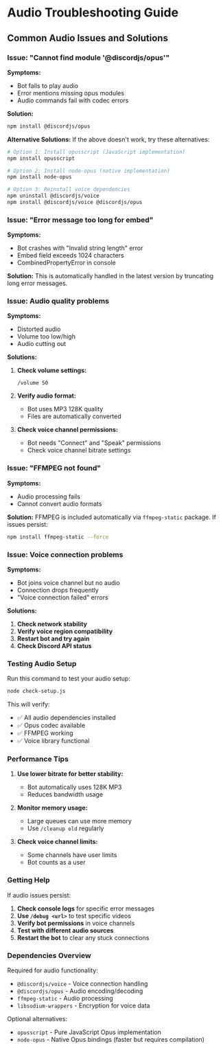 # Audio Troubleshooting Guide

## Common Audio Issues and Solutions

### Issue: "Cannot find module '@discordjs/opus'"

**Symptoms:**
- Bot fails to play audio
- Error mentions missing opus modules
- Audio commands fail with codec errors

**Solution:**
```bash
npm install @discordjs/opus
```

**Alternative Solutions:**
If the above doesn't work, try these alternatives:

```bash
# Option 1: Install opusscript (JavaScript implementation)
npm install opusscript

# Option 2: Install node-opus (native implementation)
npm install node-opus

# Option 3: Reinstall voice dependencies
npm uninstall @discordjs/voice
npm install @discordjs/voice @discordjs/opus
```

### Issue: "Error message too long for embed"

**Symptoms:**
- Bot crashes with "Invalid string length" error
- Embed field exceeds 1024 characters
- CombinedPropertyError in console

**Solution:**
This is automatically handled in the latest version by truncating long error messages.

### Issue: Audio quality problems

**Symptoms:**
- Distorted audio
- Volume too low/high
- Audio cutting out

**Solutions:**
1. **Check volume settings:**
   ```
   /volume 50
   ```

2. **Verify audio format:**
   - Bot uses MP3 128K quality
   - Files are automatically converted

3. **Check voice channel permissions:**
   - Bot needs "Connect" and "Speak" permissions
   - Check voice channel bitrate settings

### Issue: "FFMPEG not found"

**Symptoms:**
- Audio processing fails
- Cannot convert audio formats

**Solution:**
FFMPEG is included automatically via `ffmpeg-static` package. If issues persist:

```bash
npm install ffmpeg-static --force
```

### Issue: Voice connection problems

**Symptoms:**
- Bot joins voice channel but no audio
- Connection drops frequently
- "Voice connection failed" errors

**Solutions:**
1. **Check network stability**
2. **Verify voice region compatibility**
3. **Restart bot and try again**
4. **Check Discord API status**

### Testing Audio Setup

Run this command to test your audio setup:
```bash
node check-setup.js
```

This will verify:
- ✅ All audio dependencies installed
- ✅ Opus codec available
- ✅ FFMPEG working
- ✅ Voice library functional

### Performance Tips

1. **Use lower bitrate for better stability:**
   - Bot automatically uses 128K MP3
   - Reduces bandwidth usage

2. **Monitor memory usage:**
   - Large queues can use more memory
   - Use `/cleanup old` regularly

3. **Check voice channel limits:**
   - Some channels have user limits
   - Bot counts as a user

### Getting Help

If audio issues persist:

1. **Check console logs** for specific error messages
2. **Use `/debug <url>`** to test specific videos
3. **Verify bot permissions** in voice channels
4. **Test with different audio sources**
5. **Restart the bot** to clear any stuck connections

### Dependencies Overview

Required for audio functionality:
- `@discordjs/voice` - Voice connection handling
- `@discordjs/opus` - Audio encoding/decoding
- `ffmpeg-static` - Audio processing
- `libsodium-wrappers` - Encryption for voice data

Optional alternatives:
- `opusscript` - Pure JavaScript Opus implementation
- `node-opus` - Native Opus bindings (faster but requires compilation)